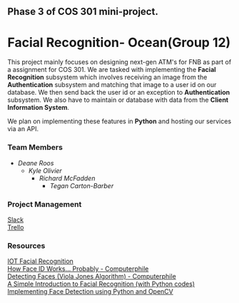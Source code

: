 ## Phase 3 of COS 301 mini-project. 

# Facial Recognition- Ocean(Group 12)  
This project mainly focuses on designing next-gen ATM's for FNB as part of a assignment for COS 301.
We are tasked with implementing the **Facial Recognition** subsystem which involves receiving an image from the **Authentication** subsystem and matching that image to a user id on our database. We then send back the user id or an exception to **Authentication** subsystem. We also have to maintain or database with data from the **Client Information System**.

We plan on implementing these features in **Python** and hosting our services via an API.

### Team Members
- *Deane Roos*  
  - *Kyle Olivier*  
    - *Richard McFadden*  
      - *Tegan Carton-Barber*  
    

### Project Management
[Slack](https://cos301-phase3-group12.slack.com/)  
[Trello](https://trello.com/b/tbFG3ZUq/phase-3)


### Resources

[IOT Facial Recognition](https://us.norton.com/internetsecurity-iot-how-facial-recognition-software-works.html)  
[How Face ID Works... Probably - Computerphile](https://youtu.be/mwTaISbA87A)  
[Detecting Faces (Viola Jones Algorithm) - Computerphile](https://www.youtube.com/watch?v=uEJ71VlUmMQ&t=48s)  
[A Simple Introduction to Facial Recognition (with Python codes)](https://www.analyticsvidhya.com/blog/2018/08/a-simple-introduction-to-facial-recognition-with-python-codes/)  
[Implementing Face Detection using Python and OpenCV](https://medium.com/analytics-vidhya/how-to-build-a-face-detection-model-in-python-8dc9cecadfe9)  
